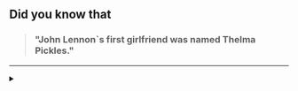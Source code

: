## Did you know that

<h3>
  <blockquote>
<!--START_SECTION:debris-->                                                                                                                                                                   
"John Lennon`s first girlfriend was named Thelma Pickles."
<!--END_SECTION:debris-->
  </blockquote>
</h3>

-----

<details>
  <summary></summary>

<img src="https://github-readme-stats.vercel.app/api?show_icons=true&hide=issues&username=ekickx"> <img src="https://github-readme-stats.vercel.app/api/top-langs/?layout=compact&username=ekickx">

</details>
